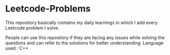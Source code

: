 # Leetcode-Problems
This repository basically contains my daily learnings in which I add every Leetcode problem I solve.

People can use this repository if they are facing any issues while solving the questions and can refer to the solutions for better understanding.
Language used : C++
